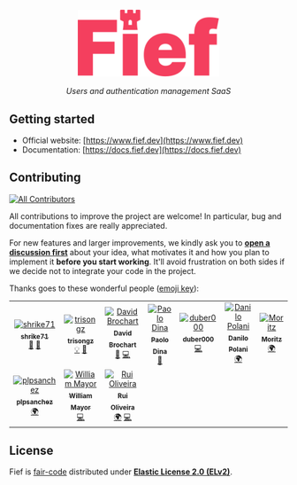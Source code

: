 <p align="center">
  <img src="https://raw.githubusercontent.com/fief-dev/.github/main/logos/logo-full-red.svg?sanitize=true" alt="Fief" width="256">
</p>

<p align="center">
    <em>Users and authentication management SaaS</em>
</p>

## Getting started

* Official website: [https://www.fief.dev](https://www.fief.dev)
* Documentation: [https://docs.fief.dev](https://docs.fief.dev)

## Contributing

<!-- ALL-CONTRIBUTORS-BADGE:START - Do not remove or modify this section -->
[![All Contributors](https://img.shields.io/badge/all_contributors-10-orange.svg?style=flat-square)](#contributors-)
<!-- ALL-CONTRIBUTORS-BADGE:END -->

All contributions to improve the project are welcome! In particular, bug and documentation fixes are really appreciated.

For new features and larger improvements, we kindly ask you to [**open a discussion first**](https://github.com/orgs/fief-dev/discussions/new?category=ideas) about your idea, what motivates it and how you plan to implement it **before you start working**. It'll avoid frustration on both sides if we decide not to integrate your code in the project.

Thanks goes to these wonderful people ([emoji key](https://allcontributors.org/docs/en/emoji-key)):

<!-- ALL-CONTRIBUTORS-LIST:START - Do not remove or modify this section -->
<!-- prettier-ignore-start -->
<!-- markdownlint-disable -->
<table>
  <tbody>
    <tr>
      <td align="center"><a href="https://github.com/shrike71"><img src="https://avatars.githubusercontent.com/u/748514?v=4?s=100" width="100px;" alt="shrike71"/><br /><sub><b>shrike71</b></sub></a><br /><a href="https://github.com/fief-dev/fief/issues?q=author%3Ashrike71" title="Bug reports">🐛</a> <a href="#ideas-shrike71" title="Ideas, Planning, & Feedback">🤔</a></td>
      <td align="center"><a href="https://growthengineai.com"><img src="https://avatars.githubusercontent.com/u/4735784?v=4?s=100" width="100px;" alt="trisongz"/><br /><sub><b>trisongz</b></sub></a><br /><a href="#example-trisongz" title="Examples">💡</a> <a href="#ideas-trisongz" title="Ideas, Planning, & Feedback">🤔</a></td>
      <td align="center"><a href="https://github.com/davidbrochart"><img src="https://avatars.githubusercontent.com/u/4711805?v=4?s=100" width="100px;" alt="David Brochart"/><br /><sub><b>David Brochart</b></sub></a><br /><a href="https://github.com/fief-dev/fief/commits?author=davidbrochart" title="Documentation">📖</a> <a href="https://github.com/fief-dev/fief/commits?author=davidbrochart" title="Code">💻</a></td>
      <td align="center"><a href="https://github.com/paolodina"><img src="https://avatars.githubusercontent.com/u/1157401?v=4?s=100" width="100px;" alt="Paolo Dina"/><br /><sub><b>Paolo Dina</b></sub></a><br /><a href="https://github.com/fief-dev/fief/issues?q=author%3Apaolodina" title="Bug reports">🐛</a></td>
      <td align="center"><a href="https://github.com/duber000"><img src="https://avatars.githubusercontent.com/u/12467861?v=4?s=100" width="100px;" alt="duber000"/><br /><sub><b>duber000</b></sub></a><br /><a href="https://github.com/fief-dev/fief/commits?author=duber000" title="Code">💻</a></td>
      <td align="center"><a href="https://theraloss.com"><img src="https://avatars.githubusercontent.com/u/6277291?v=4?s=100" width="100px;" alt="Danilo Polani"/><br /><sub><b>Danilo Polani</b></sub></a><br /><a href="#translation-danilopolani" title="Translation">🌍</a></td>
      <td align="center"><a href="https://github.com/ChuckMoe"><img src="https://avatars.githubusercontent.com/u/25569291?v=4?s=100" width="100px;" alt="Moritz"/><br /><sub><b>Moritz</b></sub></a><br /><a href="#translation-ChuckMoe" title="Translation">🌍</a></td>
    </tr>
    <tr>
      <td align="center"><a href="https://github.com/plpsanchez"><img src="https://avatars.githubusercontent.com/u/45295173?v=4?s=100" width="100px;" alt="plpsanchez"/><br /><sub><b>plpsanchez</b></sub></a><br /><a href="#translation-plpsanchez" title="Translation">🌍</a></td>
      <td align="center"><a href="https://github.com/WilliamMayor"><img src="https://avatars.githubusercontent.com/u/403126?v=4?s=100" width="100px;" alt="William Mayor"/><br /><sub><b>William Mayor</b></sub></a><br /><a href="https://github.com/fief-dev/fief/commits?author=WilliamMayor" title="Code">💻</a></td>
      <td align="center"><a href="http://ruipoliveira.github.io/"><img src="https://avatars.githubusercontent.com/u/10942886?v=4?s=100" width="100px;" alt="Rui Oliveira"/><br /><sub><b>Rui Oliveira</b></sub></a><br /><a href="#translation-ruipoliveira" title="Translation">🌍</a> <a href="https://github.com/fief-dev/fief/commits?author=ruipoliveira" title="Code">💻</a></td>
    </tr>
  </tbody>
</table>

<!-- markdownlint-restore -->
<!-- prettier-ignore-end -->

<!-- ALL-CONTRIBUTORS-LIST:END -->

## License

Fief is [fair-code](http://faircode.io) distributed under [**Elastic License 2.0 (ELv2)**](https://github.com/fief-dev/fief/blob/main/LICENSE.md).
